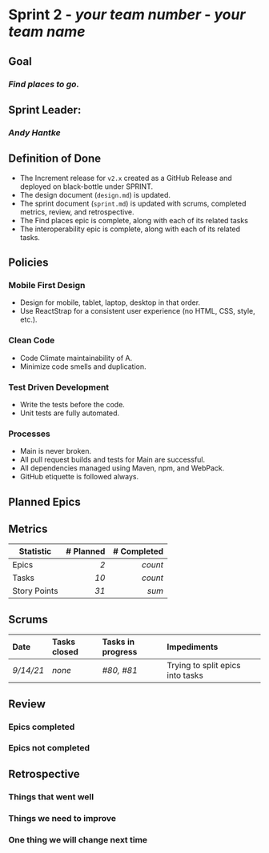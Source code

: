 # Sprint 2 - *your team number* - *your team name*

## Goal
### *Find places to go.*

## Sprint Leader: 
### *Andy Hantke*

## Definition of Done

* The Increment release for `v2.x` created as a GitHub Release and deployed on black-bottle under SPRINT.
* The design document (`design.md`) is updated.
* The sprint document (`sprint.md`) is updated with scrums, completed metrics, review, and retrospective.
* The Find places epic is complete, along with each of its related tasks
* The interoperability epic is complete, along with each of its related tasks.

## Policies

### Mobile First Design
* Design for mobile, tablet, laptop, desktop in that order.
* Use ReactStrap for a consistent user experience (no HTML, CSS, style, etc.).

### Clean Code
* Code Climate maintainability of A.
* Minimize code smells and duplication.

### Test Driven Development
* Write the tests before the code.
* Unit tests are fully automated.

### Processes
* Main is never broken. 
* All pull request builds and tests for Main are successful.
* All dependencies managed using Maven, npm, and WebPack.
* GitHub etiquette is followed always.


## Planned Epics


## Metrics

| Statistic | # Planned | # Completed |
| --- | ---: | ---: |
| Epics | *2* | *count* |
| Tasks |  *10*  | *count* | 
| Story Points |  *31*  | *sum* | 


## Scrums

| Date | Tasks closed  | Tasks in progress | Impediments |
| :--- | :--- | :--- | :--- |
| *9/14/21* | *none* | *#80, #81* | Trying to split epics into tasks | 


## Review

### Epics completed  

### Epics not completed 

## Retrospective

### Things that went well

### Things we need to improve

### One thing we will change next time
